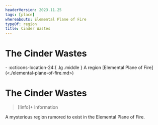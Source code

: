 ```yaml
---
headerVersion: 2023.11.25
tags: [place]
whereabouts: Elemental Plane of Fire
typeOf: region
title: Cinder Wastes
---
```

# The Cinder Wastes
<div class="grid cards ext-narrow-margin ext-one-column" markdown>
-    :octicons-location-24:{ .lg .middle } A region [Elemental Plane of Fire](<./elemental-plane-of-fire.md>)  
</div>



# The Cinder Wastes
>[!info]+ Information  
>   
>> 

A mysterious region rumored to exist in the Elemental Plane of Fire. 

